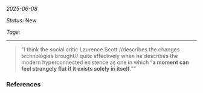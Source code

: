 
*2025-06-08*

*Status:* New

*Tags:* 

<hr>

> "I think the social critic Laurence Scott //describes the changes technologies brought// quite effectively when he describes the modern hyperconnected existence as one in which “**a moment can feel strangely flat if it exists solely in itself.**"”


### References